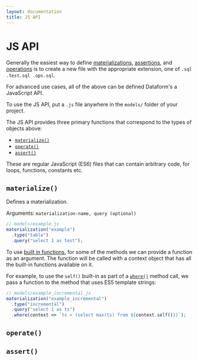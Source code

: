 ```yaml
---
layout: documentation
title: JS API
---
```


# JS API

Generally the easiest way to define [materializations](/docs/materializations), [assertions](/docs/assertions), and [operations](/docs/operations) is to create a new file with the appropriate extension, one of `.sql .test.sql .ops.sql`.

For advanced use cases, all of the above can be defined Dataform's a JavaScript API.

To use the JS API, put a `.js` file anywhere in the `models/` folder of your project.

The JS API provides three primary functions that correspond to the types of objects above:
- [`materialize()`](#materialize)
- [`operate()`](#operate)
- [`assert()`](#assert)

These are regular JavaScript (ES6) files that can contain arbitrary code, for loops, functions, constants etc.

## `materialize()`

Defines a materialization.

Arguments: `materialization-name, query (optional)`

```js
// models/example.js
materialization("example")
  .type("table")
  .query("select 1 as test");
```

To use [built in functions](/docs/built-in-functions), for some of the methods we can provide a function as an argument. The function will be called with a context object that has all the built-in functions available on it.

For example, to use the `self()` built-in as part of a [`where()`](/docs/built-in-functions#where) method call, we pass a function to the method that uses ES5 template strings:

```js
// models/example_incremental.js
materialization("example_incremental")
  .type("incremental")
  .query("select 1 as ts")
  .where(context => `ts > (select max(ts) from ${context.self()})`);
```
## `operate()`

## `assert()`
